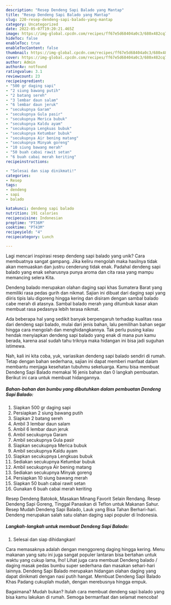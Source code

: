```yaml
---
description: "Resep Dendeng Sapi Balado yang Mantap"
title: "Resep Dendeng Sapi Balado yang Mantap"
slug: 220-resep-dendeng-sapi-balado-yang-mantap
category: Uncategorized
date: 2022-05-07T19:20:21.465Z
image: https://img-global.cpcdn.com/recipes/ff67e5d68404a0c3/680x482cq70/dendeng-sapi-balado-foto-resep-utama.jpg
hideToc: false
enableToc: true
enableTocContent: false
thumbnail: https://img-global.cpcdn.com/recipes/ff67e5d68404a0c3/680x482cq70/dendeng-sapi-balado-foto-resep-utama.jpg
cover: https://img-global.cpcdn.com/recipes/ff67e5d68404a0c3/680x482cq70/dendeng-sapi-balado-foto-resep-utama.jpg
author: Admin
authorAv: notfound
ratingvalue: 3.1
reviewcount: 23
recipeingredient:
- "500 gr daging sapi"
- "2 siung bawang putih"
- "2 batang sereh"
- "3 lembar daun salam"
- "6 lembar daun jeruk"
- "secukupnya Garam"
- "secukupnya Gula pasir"
- "secukupnya Merica bubuk"
- "secukupnya Kaldu ayam"
- "secukupnya Lengkuas bubuk"
- "secukupnya Ketumbar bubuk"
- "secukupnya Air bening matang"
- "secukupnya Minyak goreng"
- "10 siung bawang merah"
- "50 buah cabai rawit setan"
- "6 buah cabai merah keriting"
recipeinstructions:

- "Selesai dan siap dinikmati!"
categories:
- Resep
tags:
- dendeng
- sapi
- balado

katakunci: dendeng sapi balado 
nutrition: 191 calories
recipecuisine: Indonesian
preptime: "PT36M"
cooktime: "PT43M"
recipeyield: "4"
recipecategory: Lunch

---
```





Lagi mencari inspirasi resep dendeng sapi balado yang unik? Cara membuatnya sangat gampang. Jika keliru mengolah maka hasilnya tidak akan memuaskan dan justru cenderung tidak enak. Padahal dendeng sapi balado yang enak seharusnya punya aroma dan cita rasa yang mampu memancing selera Kita.





Dendeng balado merupakan olahan daging sapi khas Sumatera Barat yang memiliki rasa pedas gurih dan nikmat. Sajian ini dibuat dari daging sapi yang diiris tipis lalu digoreng hingga kering dan disiram dengan sambal balado cabe merah di atasnya. Sambal balado merah yang ditumbuk kasar akan membuat rasa pedasnya lebih terasa nikmat.

Ada beberapa hal yang sedikit banyak berpengaruh terhadap kualitas rasa dari dendeng sapi balado, mulai dari jenis bahan, lalu pemilihan bahan segar hingga cara mengolah dan menghidangkannya. Tak perlu pusing kalau hendak menyiapkan dendeng sapi balado yang enak di mana pun kamu berada, karena asal sudah tahu triknya maka hidangan ini bisa jadi suguhan istimewa.






Nah, kali ini kita coba, yuk, variasikan dendeng sapi balado sendiri di rumah. Tetap dengan bahan sederhana, sajian ini dapat memberi manfaat dalam membantu menjaga kesehatan tubuhmu sekeluarga. Kamu bisa membuat Dendeng Sapi Balado memakai 16 jenis bahan dan 0 langkah pembuatan. Berikut ini cara untuk membuat hidangannya.

<!--inarticleads1-->

##### Bahan-bahan dan bumbu yang dibutuhkan dalam pembuatan Dendeng Sapi Balado:

1. Siapkan 500 gr daging sapi
1. Persiapkan 2 siung bawang putih
1. Siapkan 2 batang sereh
1. Ambil 3 lembar daun salam
1. Ambil 6 lembar daun jeruk
1. Ambil secukupnya Garam
1. Ambil secukupnya Gula pasir
1. Siapkan secukupnya Merica bubuk
1. Ambil secukupnya Kaldu ayam
1. Siapkan secukupnya Lengkuas bubuk
1. Sediakan secukupnya Ketumbar bubuk
1. Ambil secukupnya Air bening matang
1. Sediakan secukupnya Minyak goreng
1. Persiapkan 10 siung bawang merah
1. Siapkan 50 buah cabai rawit setan
1. Gunakan 6 buah cabai merah keriting


Resep Dendeng Batokok, Masakan Minang Favorit Selain Rendang. Resep Dendeng Sapi Goreng, Tinggal Panaskan di Teflon untuk Makanan Sahur. Resep Mudah Dendeng Sapi Balado, Lauk yang Bisa Tahan Berhari-hari. Dendeng merupakan salah satu olahan daging sapi populer di Indonesia. 

<!--inarticleads2-->

##### Langkah-langkah untuk membuat Dendeng Sapi Balado:


1. Selesai dan siap dihidangkan!

Cara memasaknya adalah dengan menggoreng daging hingga kering. Menu makanan yang satu ini juga sangat populer lantaran bisa bertahan untuk waktu yang cukup lama, lho! Lihat juga cara membuat Dendeng balado / daging masak pedas bumbu super sederhana dan masakan sehari-hari lainnya. Dendeng Sapi Balado merupakan hidangan olahan daging yang dapat dinikmati dengan nasi putih hangat. Membuat Dendeng Sapi Balado Khas Padang cukuplah mudah, dengan merebusnya hingga empuk. 

Bagaimana? Mudah bukan? Itulah cara membuat dendeng sapi balado yang bisa kamu lakukan di rumah. Semoga bermanfaat dan selamat mencoba!
